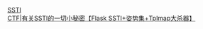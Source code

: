[SSTI](https://lazzzaro.github.io/2020/05/15/web-SSTI/index.html)<br />[CTF|有关SSTI的一切小秘密【Flask SSTI+姿势集+Tplmap大杀器】](https://zhuanlan.zhihu.com/p/93746437)

